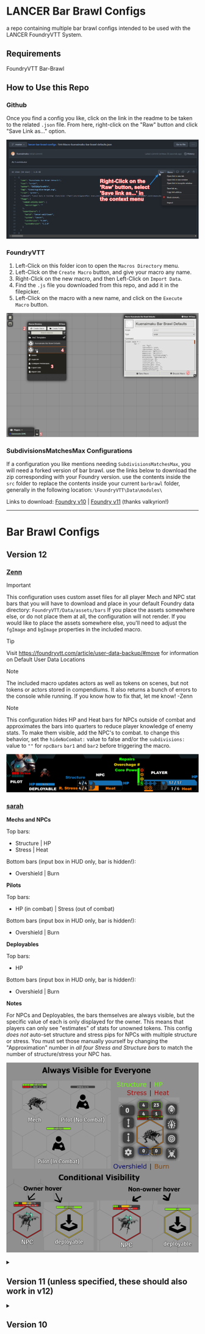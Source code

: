# LANCER Bar Brawl Configs
a repo containing multiple bar brawl configs intended to be used with the LANCER FoundryVTT System.

## Requirements

FoundryVTT
Bar-Brawl

## How to Use this Repo

### Github

Once you find a config you like, click on the link in the readme to be taken to the related `.json` file. From here, right-click on the "Raw" button and click "Save Link as..." option.

![github-directions](github-directions.png)


### FoundryVTT

1. Left-Click on this folder icon to open the `Macros Directory` menu.
2. Left-Click on the `Create Macro` button, and give your macro any name.
3. Right-Click on the new macro, and then Left-Click on `Import Data`.
4. Find the `.js` file you downloaded from this repo, and add it in the filepicker.
5. Left-Click on the macro with a new name, and click on the `Execute Macro` button.

![foundry-directions](foundry-directions.png)


### SubdivisionsMatchesMax Configurations

If a configuration you like mentions needing `SubdivisionsMatchesMax`, you will need a forked version of bar brawl. use the links below to download the zip corresponding with your Foundry version. use the contents inside the `src` folder to replace the contents inside your current `barbrawl` folder, generally in the following location: `\FoundryVTT\Data\modules\`

Links to download: [Foundry v10](https://github.com/Kuenaimaku/lancer-bar-brawl-configs/blob/master/barbrawl-v1.7.8.zip) | [Foundry v11](https://gitlab.com/msprijatelj/foundryvtt-bar-brawl/-/archive/v1.8.5-2-v11-extended/foundryvtt-bar-brawl-v1.8.5-2-v11-extended.zip) (thanks valkyrion!)  
___
# Bar Brawl Configs

## Version 12

### [Zenn](v11/BB_Zenn_v11)
> [!IMPORTANT]
> This configuration uses custom asset files for all player Mech and NPC stat bars that you will have to download and place in your default Foundry data directory:
> ``FoundryVTT/Data/assets/bars`` If you place the assets somewhere else, or do not place them at all, the configuration will not render.
> If you would like to place the assets somewhere else, you'll need to adjust the ``fgImage`` and ``bgImage`` properties in the included macro.

> [!TIP]
> Visit https://foundryvtt.com/article/user-data-backup/#move for information on Default User Data Locations

> [!NOTE]
> The included macro updates actors as well as tokens on scenes, but not tokens or actors stored in compendiums.
> It also returns a bunch of errors to the console while running.  If you know how to fix that, let me know! -Zenn

> [!NOTE]
> This configuration hides HP and Heat bars for NPCs outside of combat and approximates the bars into quarters to reduce player knowledge of enemy stats. To make them visible, add the NPC's to combat.
> to change this behavior, set the ``hideNoCombat:`` value to false and/or the ``subdivisions:`` value to ``""`` for ``npcBars`` ``bar1`` and ``bar2`` before triggering the macro.

![Zenn-BB-config-example](v11/BB_Zenn_v11/Zenn-BB-config-example.png)

### [sarah](v12/BB_sarah_v12.js)
**Mechs and NPCs**

Top bars:
- Structure | HP
- Stress | Heat

Bottom bars (input box in HUD only, bar is hidden!):
- Overshield | Burn

**Pilots**

Top bars:
- HP (in combat) | Stress (out of combat)

Bottom bars (input box in HUD only, bar is hidden!):
- Overshield | Burn

**Deployables**

Top bars:
- HP

Bottom bars (input box in HUD only, bar is hidden!):
- Overshield | Burn

**Notes**

For NPCs and Deployables, the bars themselves are always visible, but the specific value of each is only displayed for the owner. This means that players can only see "estimates" of stats for unowned tokens. This config *does not* auto-set structure and stress pips for NPCs with multiple structure or stress. You must set those manually yourself by changing the "Approximation" number in *all four Stress and Structure bars* to match the number of structure/stress your NPC has.

![sarah-Bar-Brawl-Config-Example](v12/sarah-bar-brawl-defaults.png)

<details markdown="1">
  <summary>
    <h2>Version 11 (unless specified, these should also work in v12)</h2>
  </summary>

### [Kuenaimaku](v11/BB_kuenaimaku_v11.js)

![Kuenaimaku-Bar-Brawl-Config-Example](v10/kuenaimaku-bar-brawl-defaults.png)

### [Bolts](v11/BB_Bolts_v11.js)
Top bars:
- Overshield
- Burn

Bottom bars:
- Heat
- HP

![Bolts-Bar-Brawl-Config-Example](v10/Bolts-bar-brawl-defaults.png)

### [Valkyrion](v11/BB_valkyrion_v11.js)  
Notes:
* **Requires `SubdivisionsMatchesMax`**

Top bars:
- Overshield
- Burn

Bottom bars:
- Structure|HP
- Stress|Heat

![Valkyrion-Bar-Brawl-Config-Example](v10/Valkyrion-bar-brawl-defaults.png)

### [dodgepong](v11/BB_dodgepong_v11.js)
Notes:
* **Requires `SubdivisionsMatchesMax`**
* Requires the "Defaults per type" setting enabled in Bar Brawl
* Sets NPC bars to "owner-only" visibility and Mech/Pilot bars to "always visible for everyone"



**Mechs & NPCs**

Top bars:
- Overshield
- Burn

Bottom bars:
- Structure|HP
- Stress|Heat

**Pilots**

Top bar:
- Overshield

Bottom bar:
- HP

**Deployables**

Top bars:
- Overshield
- Burn

Bottom bars:
- HP
- Heat

![dodgepong-Bar-Brawl-Config-Example](v10/dodgepong-bar-brawl-defaults.png)

### [Zenn](v11/BB_Zenn_v11)
> [!IMPORTANT]
> This configuration uses custom asset files for all player Mech and NPC stat bars that you will have to download and place in your default Foundry data directory:
> ``FoundryVTT/Data/assets/bars`` If you place the assets somewhere else, or do not place them at all, the configuration will not render.
> If you would like to place the assets somewhere else, you'll need to adjust the ``fgImage`` and ``bgImage`` properties in the included macro.

> [!TIP]
> Visit https://foundryvtt.com/article/user-data-backup/#move for information on Default User Data Locations

> [!NOTE]
> The included macro updates actors as well as tokens on scenes, but not tokens or actors stored in compendiums.
> It also returns a bunch of errors to the console while running.  If you know how to fix that, let me know! -Zenn

> [!NOTE]
> This configuration hides HP and Heat bars for NPCs outside of combat and approximates the bars into quarters to reduce player knowledge of enemy stats. To make them visible, add the NPC's to combat.
> to change this behavior, set the ``hideNoCombat:`` value to false and/or the ``subdivisions:`` value to ``""`` for ``npcBars`` ``bar1`` and ``bar2`` before triggering the macro.

![Zenn-BB-config-example](v11/BB_Zenn_v11/Zenn-BB-config-example.png)

</details>
<details markdown="1">
  <summary>
    <h2>Version 10</h2>
  </summary>

### [Kuenaimaku](v10/fvtt-Macro-kuenaimaku-bar-brawl-defaults.json)

![Kuenaimaku-Bar-Brawl-Config-Example](v10/kuenaimaku-bar-brawl-defaults.png)

### [Bolts](v10/fvtt-Macro-Bolts-bar-brawl-setup.json)
Top bars:
- Overshield
- Burn

Bottom bars:
- Heat
- HP

![Bolts-Bar-Brawl-Config-Example](v10/Bolts-bar-brawl-defaults.png)

### [Valkyrion](v10/fvtt-Macro-Valkyrion-bar-brawl-setup-Kuen-pips.json)  
Notes:
* **Requires `SubdivisionsMatchesMax`**

Top bars:
- Overshield
- Burn

Bottom bars:
- Structure|HP
- Stress|Heat

![Valkyrion-Bar-Brawl-Config-Example](v10/Valkyrion-bar-brawl-defaults.png)

### [dodgepong](v10/fvtt-Macro-bar-brawl-setup-pips-[dodgepong].json)
Notes:
* **Requires `SubdivisionsMatchesMax`**
* Requires the "Defaults per type" setting enabled in Bar Brawl
* Sets NPC bars to "owner-only" visibility and Mech/Pilot bars to "always visible for everyone"



**Mechs & NPCs**

Top bars:
- Overshield
- Burn

Bottom bars:
- Structure|HP
- Stress|Heat

**Pilots**

Top bar:
- Overshield

Bottom bar:
- HP

**Deployables**

Top bars:
- Overshield
- Burn

Bottom bars:
- HP
- Heat

![dodgepong-Bar-Brawl-Config-Example](v10/dodgepong-bar-brawl-defaults.png)

</details>
